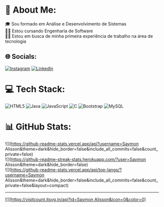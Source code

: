 # 💫 About Me:
🎓 Sou formado em Análise e Desenvolvimento de Sistemas<br>👨‍🎓 Estou cursando Engenharia de Software <br>👨‍💻 Estou em busca de minha primeira experiência de trabalho na área de tecnologia


## 🌐 Socials:
[![Instagram](https://img.shields.io/badge/Instagram-%23E4405F.svg?logo=Instagram&logoColor=white)](https://instagram.com/saymon_alisson) [![LinkedIn](https://img.shields.io/badge/LinkedIn-%230077B5.svg?logo=linkedin&logoColor=white)](https://linkedin.com/in/www.linkedin.com/in/saymon-alisson) 

# 💻 Tech Stack:
![HTML5](https://img.shields.io/badge/html5-%23E34F26.svg?style=for-the-badge&logo=html5&logoColor=white) ![Java](https://img.shields.io/badge/java-%23ED8B00.svg?style=for-the-badge&logo=openjdk&logoColor=white) ![JavaScript](https://img.shields.io/badge/javascript-%23323330.svg?style=for-the-badge&logo=javascript&logoColor=%23F7DF1E) ![C](https://img.shields.io/badge/c-%2300599C.svg?style=for-the-badge&logo=c&logoColor=white) ![Bootstrap](https://img.shields.io/badge/bootstrap-%238511FA.svg?style=for-the-badge&logo=bootstrap&logoColor=white) ![MySQL](https://img.shields.io/badge/mysql-%2300000f.svg?style=for-the-badge&logo=mysql&logoColor=white)
# 📊 GitHub Stats:
![](https://github-readme-stats.vercel.app/api?username=Saymon Alisson&theme=dark&hide_border=false&include_all_commits=false&count_private=false)<br/>
![](https://github-readme-streak-stats.herokuapp.com/?user=Saymon Alisson&theme=dark&hide_border=false)<br/>
![](https://github-readme-stats.vercel.app/api/top-langs/?username=Saymon Alisson&theme=dark&hide_border=false&include_all_commits=false&count_private=false&layout=compact)

---
[![](https://visitcount.itsvg.in/api?id=Saymon Alisson&icon=0&color=0)](https://visitcount.itsvg.in)

<!-- Proudly created with GPRM ( https://gprm.itsvg.in ) -->